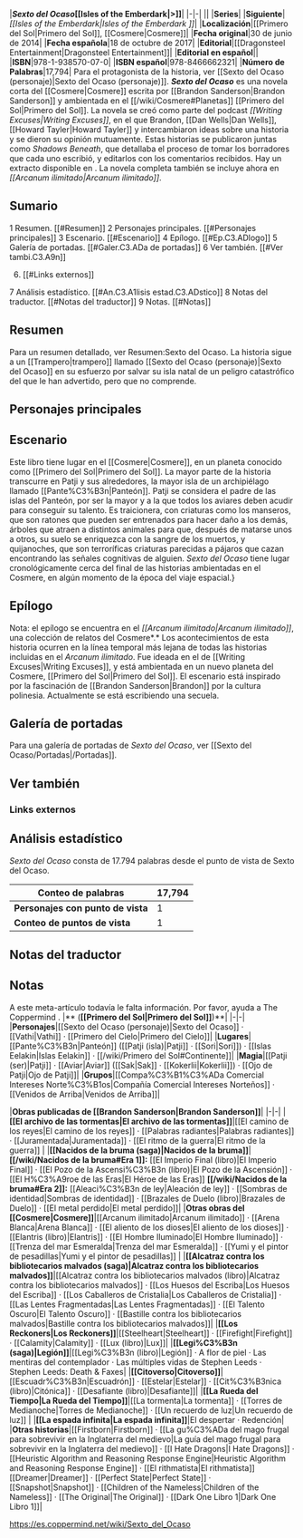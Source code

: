 

|***Sexto del Ocaso*[[Isles of the Emberdark\|>]]**|
|-|-|
||
|**Series**|
|**Siguiente**|*[[Isles of the Emberdark\|Isles of the Emberdark ]]*|
|**Localización**|[[Primero del Sol\|Primero del Sol]], [[Cosmere\|Cosmere]]|
|**Fecha original**|30 de junio de 2014|
|**Fecha española**|18 de octubre de 2017|
|**Editorial**|[[Dragonsteel Entertainment\|Dragonsteel Entertainment]]|
|**Editorial en español**||
|**ISBN**|978-1-938570-07-0|
|**ISBN español**|978-8466662321|
|**Número de Palabras**|17,794|
Para el protagonista de la historia, ver [[Sexto del Ocaso (personaje)\|Sexto del Ocaso (personaje)]].
***Sexto del Ocaso*** es una novela corta del [[Cosmere\|Cosmere]] escrita por [[Brandon Sanderson\|Brandon Sanderson]] y ambientada en el [[/wiki/Cosmere#Planetas]] [[Primero del Sol\|Primero del Sol]]. La novela se creó como parte del podcast *[[Writing Excuses\|Writing Excuses]]*, en el que Brandon, [[Dan Wells\|Dan Wells]], [[Howard Tayler\|Howard Tayler]] y  intercambiaron ideas sobre una historia y se dieron su opinión mutuamente. Estas historias se publicaron juntas como *Shadows Beneath*, que detallaba el proceso de tomar los borradores que cada uno escribió, y editarlos con los comentarios recibidos.
Hay un extracto disponible en .
La novela completa también se incluye ahora en *[[Arcanum ilimitado\|Arcanum ilimitado]]*.

## Sumario

1 Resumen. [[#Resumen]] 
2 Personajes principales. [[#Personajes principales]] 
3 Escenario. [[#Escenario]] 
4 Epílogo. [[#Ep.C3.ADlogo]] 
5 Galería de portadas. [[#Galer.C3.ADa de portadas]] 
6 Ver también. [[#Ver tambi.C3.A9n]] 

6. [[#Links externos]] 


7 Análisis estadístico. [[#An.C3.A1lisis estad.C3.ADstico]] 
8 Notas del traductor. [[#Notas del traductor]] 
9 Notas. [[#Notas]] 


## Resumen
Para un resumen detallado, ver Resumen:Sexto del Ocaso.
La historia sigue a un [[Trampero\|trampero]] llamado [[Sexto del Ocaso (personaje)\|Sexto del Ocaso]] en su esfuerzo por salvar su isla natal de un peligro catastrófico del que le han advertido, pero que no comprende.

## Personajes principales

## Escenario
Este libro tiene lugar en el [[Cosmere\|Cosmere]], en un planeta conocido como [[Primero del Sol\|Primero del Sol]]. La mayor parte de la historia transcurre en Patji y sus alrededores, la mayor isla de un archipiélago llamado [[Pante%C3%B3n\|Panteón]]. Patji se considera el padre de las islas del Panteón, por ser la mayor y a la que todos los aviares deben acudir para conseguir su talento. Es traicionera, con criaturas como los manseros, que son ratones que pueden ser entrenados para hacer daño a los demás, árboles que atraen a distintos animales para que, después de matarse unos a otros, su suelo se enriquezca con la sangre de los muertos, y quijanoches, que son terroríficas criaturas parecidas a pájaros que cazan encontrando las señales cognitivas de alguien.
*Sexto del Ocaso* tiene lugar cronológicamente cerca del final de las historias ambientadas en el Cosmere, en algún momento de la época del viaje espacial.}

## Epílogo
Nota: el epílogo se encuentra en el *[[Arcanum ilimitado\|Arcanum ilimitado]]*, una colección de relatos del Cosmere*.*
Los acontecimientos de esta historia ocurren en la línea temporal más lejana de todas las historias incluidas en el *Arcanum ilimitado*. Fue ideada en el  de [[Writing Excuses\|Writing Excuses]], y está ambientada en un nuevo planeta del Cosmere, [[Primero del Sol\|Primero del Sol]]. El escenario está inspirado por la fascinación de [[Brandon Sanderson\|Brandon]] por la cultura polinesia. Actualmente se está escribiendo una secuela.

## Galería de portadas
Para una galería de portadas de *Sexto del Ocaso*, ver [[Sexto del Ocaso/Portadas\|/Portadas]].
## Ver también
### Links externos



## Análisis estadístico
*Sexto del Ocaso* consta de 17.794 palabras desde el punto de vista de Sexto del Ocaso.

|**Conteo de palabras**|17,794|
|-|-|
|**Personajes con punto de vista**|1|
|**Conteo de puntos de vista**|1|

## Notas del traductor

## Notas

A este meta-artículo todavía le falta información. Por favor, ayuda a The Coppermind .
|** (**[[Primero del Sol\|Primero del Sol]]**)**|
|-|-|
|**Personajes**|[[Sexto del Ocaso (personaje)\|Sexto del Ocaso]] · [[Vathi\|Vathi]] · [[Primero del Cielo\|Primero del Cielo]]|
|**Lugares**|[[Pante%C3%B3n\|Panteón]] ([[Patji (isla)\|Patji]] · [[Sori\|Sori]]) · [[Islas Eelakin\|Islas Eelakin]] · [[/wiki/Primero del Sol#Continente]]|
|**Magia**|[[Patji (ser)\|Patji]] · [[Aviar\|Aviar]] ([[Sak\|Sak]] · [[Kokerlii\|Kokerlii]]) · [[Ojo de Patji\|Ojo de Patji]]|
|**Grupos**|[[Compa%C3%B1%C3%ADa Comercial Intereses Norte%C3%B1os\|Compañía Comercial Intereses Norteños]] · [[Venidos de Arriba\|Venidos de Arriba]]|

|**Obras publicadas de [[Brandon Sanderson\|Brandon Sanderson]]**|
|-|-|
|**[[El archivo de las tormentas\|El archivo de las tormentas]]**|[[El camino de los reyes\|El camino de los reyes]] · [[Palabras radiantes\|Palabras radiantes]] · [[Juramentada\|Juramentada]] · [[El ritmo de la guerra\|El ritmo de la guerra]] |
|**[[Nacidos de la bruma (saga)\|Nacidos de la bruma]]**|**[[/wiki/Nacidos de la bruma#Era 1]]:** [[El Imperio Final (libro)\|El Imperio Final]] · [[El Pozo de la Ascensi%C3%B3n (libro)\|El Pozo de la Ascensión]] · [[El H%C3%A9roe de las Eras\|El Héroe de las Eras]] **[[/wiki/Nacidos de la bruma#Era 2]]:** [[Aleaci%C3%B3n de ley\|Aleación de ley]] · [[Sombras de identidad\|Sombras de identidad]] · [[Brazales de Duelo (libro)\|Brazales de Duelo]] · [[El metal perdido\|El metal perdido]]|
|**Otras obras del [[Cosmere\|Cosmere]]**|[[Arcanum ilimitado\|Arcanum ilimitado]] · [[Arena Blanca\|Arena Blanca]] · [[El aliento de los dioses\|El aliento de los dioses]] · [[Elantris (libro)\|Elantris]] · [[El Hombre Iluminado\|El Hombre Iluminado]] · [[Trenza del mar Esmeralda\|Trenza del mar Esmeralda]] · [[Yumi y el pintor de pesadillas\|Yumi y el pintor de pesadillas]] |
|**[[Alcatraz contra los bibliotecarios malvados (saga)\|Alcatraz contra los bibliotecarios malvados]]**|[[Alcatraz contra los bibliotecarios malvados (libro)\|Alcatraz contra los bibliotecarios malvados]] · [[Los Huesos del Escriba\|Los Huesos del Escriba]] · [[Los Caballeros de Cristalia\|Los Caballeros de Cristalia]] · [[Las Lentes Fragmentadas\|Las Lentes Fragmentadas]] · [[El Talento Oscuro\|El Talento Oscuro]] · [[Bastille contra los bibliotecarios malvados\|Bastille contra los bibliotecarios malvados]]|
|**[[Los Reckoners\|Los Reckoners]]**|[[Steelheart\|Steelheart]] · [[Firefight\|Firefight]] · [[Calamity\|Calamity]] · [[Lux (libro)\|Lux]]|
|**[[Legi%C3%B3n (saga)\|Legión]]**|[[Legi%C3%B3n (libro)\|Legión]] · A flor de piel · Las mentiras del contemplador · Las múltiples vidas de Stephen Leeds · Stephen Leeds: Death & Faxes|
|**[[Citoverso\|Citoverso]]**|[[Escuadr%C3%B3n\|Escuadrón]] · [[Estelar\|Estelar]] · [[Cit%C3%B3nica (libro)\|Citónica]] · [[Desafiante (libro)\|Desafiante]]|
|**[[La Rueda del Tiempo\|La Rueda del Tiempo]]**|[[La tormenta\|La tormenta]] · [[Torres de Medianoche\|Torres de Medianoche]] · [[Un recuerdo de luz\|Un recuerdo de luz]] |
|**[[La espada infinita\|La espada infinita]]**|El despertar · Redención|
|**Otras historias**|[[Firstborn\|Firstborn]] · [[La gu%C3%ADa del mago frugal para sobrevivir en la Inglaterra del medievo\|La guía del mago frugal para sobrevivir en la Inglaterra del medievo]] · [[I Hate Dragons\|I Hate Dragons]] · [[Heuristic Algorithm and Reasoning Response Engine\|Heuristic Algorithm and Reasoning Response Engine]] · [[El rithmatista\|El rithmatista]] [[Dreamer\|Dreamer]] · [[Perfect State\|Perfect State]] · [[Snapshot\|Snapshot]] · [[Children of the Nameless\|Children of the Nameless]] · [[The Original\|The Original]] · [[Dark One Libro 1\|Dark One Libro 1]]|



https://es.coppermind.net/wiki/Sexto_del_Ocaso